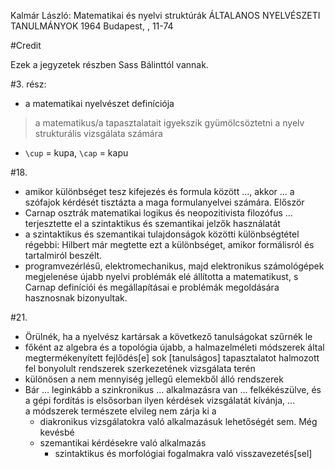 Kalmár László: Matematikai és nyelvi struktúrák
ÁLTALANOS NYELVÉSZETI TANULMÁNYOK 1964 Budapest, , 11-74

#Credit 

Ezek a jegyzetek részben Sass Bálinttól vannak.

#3. rész: 

* a matematikai nyelvészet definíciója

> a matematikus/a tapasztalatait igyekszik gyümölcsöztetni a nyelv strukturális
> vizsgálata számára

* `\cup` = kupa, `\cap` = kapu

#18.

* amikor különbséget tesz kifejezés és formula között ..., akkor ... a szófajok
  kérdését tisztázta a maga formulanyelvei számára. Először 
* Carnap osztrák matematikai logikus és neopozitivista filozófus ...
  terjesztette el a szintaktikus és szemantikai jelzők használatát
* a szintaktikus és szemantikai tulajdonságok közötti különbségtétel régebbi:
  Hilbert már megtette ezt a különbséget, amikor formálisról és tartalmiról
  beszélt.
* programvezérlésű, elektromechanikus, majd elektronikus számológépek
  megjelenése újabb nyelvi problémák elé állította a matematikust, s Carnap
  definíciói és megállapításai e problémák megoldására hasznosnak bizonyultak.

#21.

* Örülnék, ha a nyelvész kartársak a következő tanulságokat szűrnék le
* főként az algebra és a topológia újabb, a halmazelméleti módszerek által
  megtermékenyített fejlődés[e] sok [tanulságos] tapasztalatot halmozott fel
  bonyolult rendszerek szerkezetének vizsgálata terén
* különösen a nem mennyiség jellegű elemekből álló rendszerek
* Bár ... leginkább a szinkronikus ...  alkalmazásra van ...  felkékészülve, és
  a gépi fordítás is elsősorban ilyen kérdések vizsgálatát kívánja, ...  
  a módszerek természete elvileg nem zárja ki a 
  * diakronikus vizsgálatokra való alkalmazásuk lehetőségét sem. Még kevésbé
  * szemantikai kérdésekre való alkalmazás
    * szintaktikus és morfológiai fogalmakra való visszavezetés[sel]
